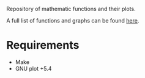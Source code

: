 
Repository of mathematic functions and their plots.

A full list of functions and graphs can be found [here](index.md).

Requirements
============

* Make
* GNU plot +5.4

